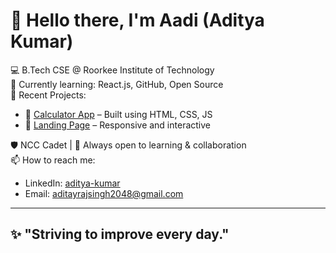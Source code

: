 # 👋 Hello there, I'm Aadi (Aditya Kumar)

💻 B.Tech CSE @ Roorkee Institute of Technology  
🌱 Currently learning: React.js, GitHub, Open Source  
🔭 Recent Projects:  
- 🔢 [Calculator App](https://github.com/aditya-kumar2048/CODSOFT/tree/main/CODSOFT/LEVEL%201/TASK3/CALCULATOR) – Built using HTML, CSS, JS  
- 🎯 [Landing Page](https://github.com/aditya-kumar2048/CODSOFT/tree/main/CODSOFT/LEVEL%201/TASK2/LANDING%20PAGE) – Responsive and interactive  

🛡 NCC Cadet | 💬 Always open to learning & collaboration  
📫 How to reach me:  
- LinkedIn: [aditya-kumar](https://www.linkedin.com/in/aditya-kumar-629617376/)
- Email: aditayrajsingh2048@gmail.com  

---

✨ "Striving to improve every day."  
---

